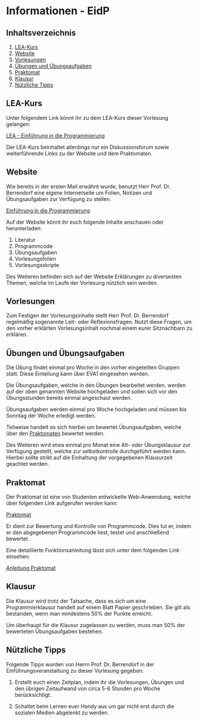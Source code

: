 # Informationen - EidP


## Inhaltsverzeichnis

1. [LEA-Kurs](#lea-kurs)
2. [Website](#website) 
3. [Vorlesungen](#vorlesungen)
4. [Übungen und Übungsaufgaben](#bungen-und-bungsaufgaben)
5. [Praktomat](#praktomat)
6. [Klausur](#klausur)
7. [Nützliche Tipps](#n-tzliche-tipps)


## LEA-Kurs

Unter folgendem Link könnt ihr zu dem LEA-Kurs dieser Vorlesung gelangen:

[LEA - Einführung in die Programmierung](https://lea.hochschule-bonn-rhein-sieg.de/ilias.php?ref_id=1599845&cmdClass=ilrepositorygui&cmdNode=y1&baseClass=ilrepositorygui)

Der LEA-Kurs beinhaltet allerdings nur ein Diskussionsforum sowie weiterführende Links zu der Website und dem
Praktomaten.


## Website

Wie bereits in der ersten Mail erwähnt wurde, benutzt Herr Prof. Dr. Berrendorf eine eigene Internetseite um Folien,
Notizen und Übungsaufgaben zur Verfügung zu stellen. 

[Einführung in die Programmierung](https://berrendorf.inf.h-brs.de/lehre/ws2425/eidp/eidp.html)

Auf der Website könnt ihr euch folgende Inhalte anschauen oder herunterladen:
1. Literatur
2. Programmcode
3. Übungsaufgaben
4. Vorlesungsfolien
5. Vorlesungsskripte

Des Weiteren befinden sich auf der Website Erklärungen zu diversesten Themen, welche im Laufe der Vorlesung nützlich
sein werden.


## Vorlesungen

Zum Festigen der Vorlesungsinhalte stellt Herr Prof. Dr. Berrendorf regelmäßig sogenannte Leit- oder 
Reflexionsfragen. Nutzt diese Fragen, um den vorher erklärten Vorlesungsinhalt nochmal einem eurer Sitznachbarn zu
erklären.


## Übungen und Übungsaufgaben

Die Übung findet einmal pro Woche in den vorher eingeteilten Gruppen statt. Diese Einteilung kann über EVA1 eingesehen
werden.

Die Übungsaufgaben, welche in den Übungen bearbeitet werden, werden auf der oben genannten Website hochgeladen und
sollen sich vor den Übungsstunden bereits einmal angeschaut werden.

Übungsaufgaben werden einmal pro Woche hochgeladen und müssen bis Sonntag der Woche erledigt werden.

Teilweise handelt es sich hierbei um bewertet Übungsaufgaben, welche über den [Praktomaten](#praktomat) bewertet werden.

Des Weiteren wird etwa einmal pro Monat eine Alt- oder Übungsklausur zur Verfügung gestellt, welche zur selbstkontrolle
durchgeführt werden kann. Hierbei sollte strikt auf die Einhaltung der vorgegebenen Klausurzeit geachtet werden.


## Praktomat

Der Praktomat ist eine von Studenten entwickelte Web-Anwendung, welche über folgenden Link aufgerufen werden kann:

[Praktomat](https://praktomat.inf.h-brs.de/)

Er dient zur Bewertung und Kontrolle von Programmcode. Dies tut er, indem er den abgegebenen Programmcode liest, testet
und anschließend bewertet.

Eine detaillierte Funktionsanleitung lässt sich unter dem folgenden Link einsehen:

[Anleitung Praktomat](https://berrendorf.inf.h-brs.de/lehre/ws2425/eidp/praktomat.html)


## Klausur

Die Klausur wird trotz der Tatsache, dass es sich um eine Programmierklausur handelt auf einem Blatt Papier geschrieben.
Sie gilt als bestanden, wenn man mindestens 50% der Punkte erreicht.

Um überhaupt für die Klausur zugelassen zu werden, muss man 50% der bewerteten Übungsaufgaben bestehen.


## Nützliche Tipps

Folgende Tipps wurden von Herrn Prof. Dr. Berrendorf in der Einführungsveranstaltung zu dieser Vorlesung gegeben:

1. Erstellt euch einen Zeitplan, indem ihr die Vorlesungen, Übungen und den übrigen Zeitaufwand von circa 5-6 Stunden
pro Woche berücksichtigt.

2.  Schaltet beim Lernen euer Handy aus um gar nicht erst durch die sozialen Medien abgelenkt zu werden. 